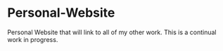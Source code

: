 # Personal-Website
Personal Website that will link to all of my other work. This is a continual work in progress.

